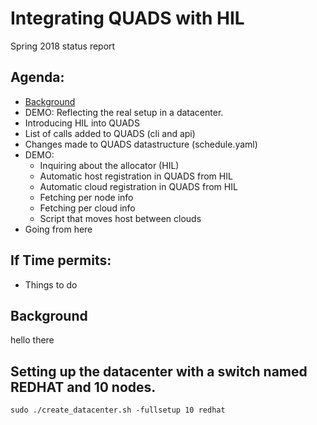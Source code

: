
 Integrating QUADS with HIL 
=========================== 

Spring 2018 status report

## Agenda:

* [Background](#background)
* DEMO: Reflecting the real setup in a datacenter.
* Introducing HIL into QUADS 
* List of calls added to QUADS (cli and api)
* Changes made to QUADS datastructure (schedule.yaml)
* DEMO: 
  * Inquiring about the allocator (HIL)
  * Automatic host registration in QUADS from HIL
  * Automatic cloud registration in QUADS from HIL
  * Fetching per node info
  * Fetching per cloud info
  * Script that moves host between clouds
* Going from here

## If Time permits:
* Things to do

## Background

hello there


## Setting up the datacenter with a switch named REDHAT and 10 nodes.

```
sudo ./create_datacenter.sh -fullsetup 10 redhat
```

